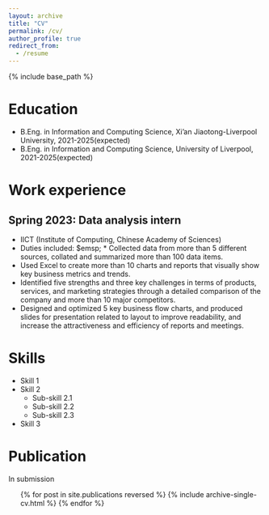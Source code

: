 ```yaml
---
layout: archive
title: "CV"
permalink: /cv/
author_profile: true
redirect_from:
  - /resume
---
```


{% include base_path %}

Education
======
* B.Eng. in Information and Computing Science, Xi’an Jiaotong-Liverpool University, 2021-2025(expected)
* B.Eng. in Information and Computing Science, University of Liverpool, 2021-2025(expected)



Work experience
======
Spring 2023: Data analysis intern
-----
  * IICT (Institute of Computing, Chinese Academy of Sciences)
  * Duties included:
    $emsp; * Collected data from more than 5 different sources, collated and summarized more than 100 data items.
  * Used Excel to create more than 10 charts and reports that visually show key business metrics and trends.
  * Identified five strengths and three key challenges in terms of products, services, and marketing strategies through a detailed comparison of the company and more than 10 major competitors.
  * Designed and optimized 5 key business flow charts, and produced slides for presentation related to layout to improve readability, and increase the attractiveness and efficiency of reports and meetings.

Skills
======
* Skill 1
* Skill 2
  * Sub-skill 2.1
  * Sub-skill 2.2
  * Sub-skill 2.3
* Skill 3

Publication
======
In submission
  <ul>{% for post in site.publications reversed %}
    {% include archive-single-cv.html %}
  {% endfor %}</ul>
  
